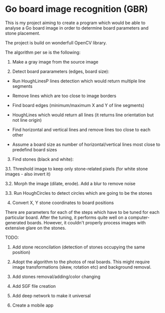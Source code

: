 # Go board image recognition (GBR)

This is my project aiming to create a program which would be able to analyse a Go board image in order to determine board parameters and stone placement. 

The project is build on wonderfull OpenCV library.

The algorithm per se is the following:

1. Make a gray image from the source image

1. Detect board pararameters (edges, board size):

  * Run HoughLinesP lines detection which would return multiple line segments
  
  * Remove lines which are too close to image borders
  
  * Find board edges (minimum/maximum X and Y of line segments)
  
  * HoughLines which would return all lines (it returns line orientation but not line origin)
  
  * Find horizontal and vertical lines and remove lines too close to each other
  
  * Assume a board size as number of horizontal/vertical lines most close to predefind board sizes
  
3. Find stones (black and white):

  3.1. Threshold image to keep only stone-related pixels (for white stone images - also invert it)
  
  3.2. Morph the image (dilate, erode). Add a blur to remove noise
  
  3.3. Run HoughCircles to detect circles which are going to be the stones
  
4. Convert X, Y stone coordinates to board positions

There are parameters for each of the steps which have to be tuned for each particular board. After the tuning, it performs quite well on a computer-generated boards. However, it couldn't properly process images with extensive glare on the stones.

TODO:
1. Add stone reconcilation (detection of stones occupying the same position)

2. Adopt the algorithm to the photos of real boards. This might require image transformations (skew, rotation etc) and background removal.

3. Add stones removal/adding/color changing

4. Add SGF file creation

5. Add deep network to make it universal

6. Create a mobile app
